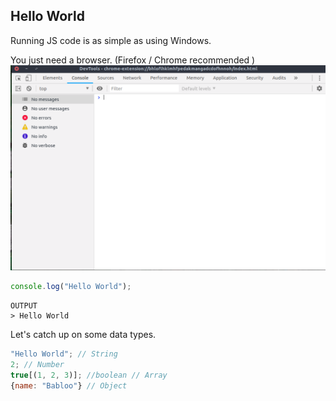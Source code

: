## Hello World


Running JS code is as simple as using Windows. 

You just need a browser. (Firefox / Chrome recommended )
<img class="imgLarge" src="/Resources/1/dev-tools.png"  />

```javascript
console.log("Hello World");
```
```
OUTPUT
> Hello World
```


Let's catch up on some data types.

```javascript
"Hello World"; // String
2; // Number
true[(1, 2, 3)]; //boolean // Array
{name: "Babloo"} // Object
```


